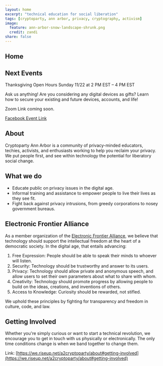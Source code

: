 ```yaml
---
layout: home
excerpt: "technical education for social liberation"
tags: [cryptoparty, ann arbor, privacy, cryptography, activism]
image:
  feature: ann-arbor-snow-landscape-shrunk.png
  credit: zandi
share: false
---
```

## Home
## Next Events
Thanksgiving Open Hours
Sunday 11/22 at 2 PM EST – 4 PM EST

Ask us anything! Are you considering any digital devices as gifts? Learn how to secure your existing and future devices, accounts, and life!

Zoom Link coming soon.

[Facebook Event Link](fb.me/e/3s8parbCx)

## About

Cryptoparty Ann Arbor is a community of privacy-minded educators, techies, activists, and enthusiasts working to help you reclaim your privacy.
We put people first, and see within technology the potential for liberatory social change.

## What we do
* Educate public on privacy issues in the digital age.
* Informal training and assistance to empower people to live their lives as they see fit.
* Fight back against privacy intrusions, from greedy corporations to nosey government bureaus.

## Electronic Frontier Alliance
As a member organization of the [Electronic Frontier Alliance](https://eff.org/efa), we believe that technology should support the intellectual freedom at the heart of a democratic society. In the digital age, that entails advancing:
1. Free Expression: People should be able to speak their minds to whoever will listen.
2. Security: Technology should be trustworthy and answer to its users.
3. Privacy: Technology should allow private and anonymous speech, and allow users to set their own parameters about what to share with whom.
4. Creativity: Technology should promote progress by allowing people to build on the ideas, creations, and inventions of others. 
5. Access to Knowledge: Curiosity should be rewarded, not stifled.

We uphold these principles by fighting for transparency and freedom in culture, code, and law.  

## Getting Involved
Whether you're simply curious or want to start a technical revolution, we encourage you to get in touch with us physically or electronically.
The only time conditions change is when we band together to change them.

Link: [https://we.riseup.net/a2cryptoparty/about#getting-involved](https://we.riseup.net/a2cryptoparty/about#getting-involved)
